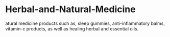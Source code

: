# Herbal-and-Natural-Medicine
atural medicine products such as, sleep gummies, anti-inflammatory balms, vitamin-c products, as well as healing herbal and essential oils.
